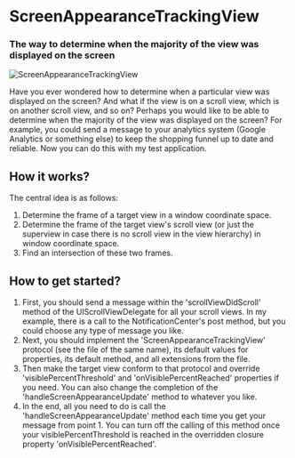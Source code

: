 # ScreenAppearanceTrackingView
### The way to determine when the majority of the view was displayed on the screen

![ScreenAppearanceTrackingView](https://user-images.githubusercontent.com/62621310/231671148-0b12b117-fdd7-4b97-a38f-54dbae050ba4.gif)

Have you ever wondered how to determine when a particular view was displayed on the screen? 
And what if the view is on a scroll view, which is on another scroll view, and so on?
Perhaps you would like to be able to determine when the majority of the view was displayed on the screen? 
For example, you could send a message to your analytics system (Google Analytics or something else) to keep the shopping funnel up to date and reliable. 
Now you can do this with my test application.

## How it works?

The central idea is as follows:
1. Determine the frame of a target view in a window coordinate space.
2. Determine the frame of the target view's scroll view (or just the superview in case there is no scroll view in the view hierarchy) in window coordinate space.
3. Find an intersection of these two frames.

## How to get started?

1. First, you should send a message within the 'scrollViewDidScroll' method of the UIScrollViewDelegate for all your scroll views.
In my example, there is a call to the NotificationCenter's post method, but you could choose any type of message you like.
2. Next, you should implement the 'ScreenAppearanceTrackingView' protocol (see the file of the same name), its default values for properties, its default method, and all extensions from the file. 
3. Then make the target view conform to that protocol and override 'visiblePercentThreshold' and 'onVisiblePercentReached' properties if you need. 
You can also change the completion of the 'handleScreenAppearanceUpdate' method to whatever you like. 
4. In the end, all you need to do is call the 'handleScreenAppearanceUpdate' method each time you get your message from point 1.
You can turn off the calling of this method once your visiblePercentThreshold is reached in the overridden closure property 'onVisiblePercentReached'.
